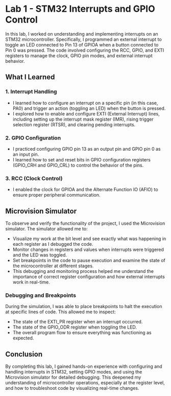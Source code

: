
# Lab 1 - STM32 Interrupts and GPIO Control

In this lab, I worked on understanding and implementing interrupts on an STM32 microcontroller. Specifically, I programmed an external interrupt to toggle an LED connected to Pin 13 of GPIOA when a button connected to Pin 0 was pressed. The code involved configuring the RCC, GPIO, and EXTI registers to manage the clock, GPIO pin modes, and external interrupt behavior.

## What I Learned
### 1. Interrupt Handling
- I learned how to configure an interrupt on a specific pin (in this case, PA0) and trigger an action (toggling an LED) when the button is pressed.
- I explored how to enable and configure EXTI (External Interrupt) lines, including setting up the interrupt mask register (IMR), rising trigger selection register (RTSR), and clearing pending interrupts.

### 2. GPIO Configuration
- I practiced configuring GPIO pin 13 as an output pin and GPIO pin 0 as an input pin.
- I learned how to set and reset bits in GPIO configuration registers (GPIO_CRH and GPIO_CRL) to control the behavior of the pins.

### 3. RCC (Clock Control)
- I enabled the clock for GPIOA and the Alternate Function IO (AFIO) to ensure proper peripheral communication.

## Microvision Simulator
To observe and verify the functionality of the project, I used the Microvision simulator. The simulator allowed me to:
- Visualize my work at the bit level and see exactly what was happening in each register as I debugged the code.
- Monitor changes in registers and values when interrupts were triggered and the LED was toggled.
- Set breakpoints in the code to pause execution and examine the state of the microcontroller at different stages.
- This debugging and monitoring process helped me understand the importance of correct register configuration and how external interrupts work in real-time.

### Debugging and Breakpoints
During the simulation, I was able to place breakpoints to halt the execution at specific lines of code. This allowed me to inspect:
- The state of the EXTI_PR register when an interrupt occurred.
- The state of the GPIO_ODR register when toggling the LED.
- The overall program flow to ensure everything was functioning as expected.

## Conclusion
By completing this lab, I gained hands-on experience with configuring and handling interrupts in STM32, setting GPIO modes, and using the Microvision simulator for detailed debugging. This deepened my understanding of microcontroller operations, especially at the register level, and how to troubleshoot code by visualizing real-time changes.
